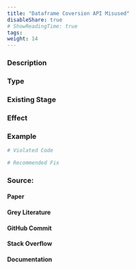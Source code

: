 ```yaml
---
title: "Dataframe Coversion API Misused"
disableShare: true
# ShowReadingTime: true
tags: 
weight: 14
---
```


### Description


### Type


### Existing Stage


### Effect


### Example

```python
# Violated Code

# Recommended Fix

```

### Source:

#### Paper 
#### Grey Literature

#### GitHub Commit

#### Stack Overflow

#### Documentation


